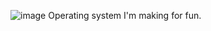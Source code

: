 ![image](https://user-images.githubusercontent.com/77940766/188323480-525d61ec-a2a0-4f80-a4f8-c81a33a91a97.png)
Operating system I'm making for fun.
